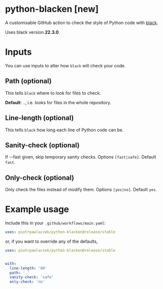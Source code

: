 # python-blacken [new]

A customisable GitHub action to check the style of Python code with [black](https://github.com/psf/black).

Uses black version **22.3.0**

# Inputs
You can use inputs to alter how `black` will check your code.

## Path (optional)
This tells `black` where to look for files to check.

**Default**: `.`, i.e. looks for files in the whole repository.

## Line-length (optional)
This tells `black` how long each line of Python code can be.

## Sanity-check (optional)
If --fast given, skip temporary sanity checks. Options `[fast|safe]`. Default `fast`.

## Only-check (optional)
Only check the files instead of modify them. Options `[yes|no]`. Default `yes`.

# Example usage
Include this in your `.github/workflows/main.yaml`:

```yaml
uses: piotrpawlaczek/python-blacken@release/stable

```
or, if you want to override any of the defaults,

```yaml
uses: piotrpawlaczek/python-blacken@release/stable


with:
  line-length: '88'
  path: '.'
  sanity-check: 'safe'
  only-check: 'no'
```
